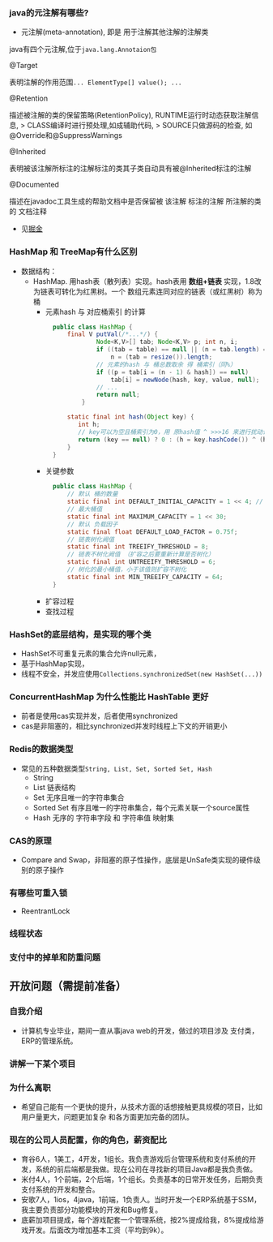 ### java的元注解有哪些?

- 元注解(meta-annotation), 即是 用于注解其他注解的注解类

java有四个元注解,位于```java.lang.Annotaion包```

@Target

表明注解的作用范围```... ElementType[] value(); ...```

@Retention

描述被注解的类的保留策略(RetentionPolicy), RUNTIME运行时动态获取注解信息, > CLASS编译时进行预处理,如成辅助代码, > SOURCE只做源码的检查, 如@Override和@SuppressWarnings

@Inherited

表明被该注解所标注的注解标注的类其子类自动具有被@Inherited标注的注解

@Documented
    
描述在javadoc工具生成的帮助文档中是否保留被 该注解 标注的注解 所注解的类 的 文档注释

- 见[掘金](https://juejin.im/post/5d7f34b3f265da03ee6a894c)

### HashMap 和 TreeMap有什么区别

- 数据结构： 
    - HashMap. 用hash表（散列表）实现。hash表用 **数组+链表** 实现，1.8改为链表可转化为红黑树。一个
    数组元素连同对应的链表（或红黑树）称为 桶
        - 元素hash 与 对应桶索引 的计算
            ```java
              public class HashMap {
                  final V putVal(/*...*/) {
                          Node<K,V>[] tab; Node<K,V> p; int n, i;
                          if ((tab = table) == null || (n = tab.length) == 0)
                              n = (tab = resize()).length;
                          // 元素的hash 与 桶总数取余 得 桶索引（同%）
                          if ((p = tab[i = (n - 1) & hash]) == null)
                              tab[i] = newNode(hash, key, value, null);
                          // ...
                          return null;
                      }        
          
                  static final int hash(Object key) {
                     int h;
                     // key可以为空且桶索引为0，用 原hash值 ^ >>>16 来进行扰动让高位参与hash计算
                     return (key == null) ? 0 : (h = key.hashCode()) ^ (h >>> 16);
                  }
              }
            ```
        - 关键参数
            ```java
              public class HashMap {
                  // 默认 桶的数量
                  static final int DEFAULT_INITIAL_CAPACITY = 1 << 4; // aka 16
                  // 最大桶值
                  static final int MAXIMUM_CAPACITY = 1 << 30;
                  // 默认 负载因子
                  static final float DEFAULT_LOAD_FACTOR = 0.75f;
                  // 链表树化阙值
                  static final int TREEIFY_THRESHOLD = 8;
                  // 链表不树化阙值 （扩容之后要重新计算是否树化）
                  static final int UNTREEIFY_THRESHOLD = 6;
                  // 树化的最小桶值，小于该值则扩容不树化
                  static final int MIN_TREEIFY_CAPACITY = 64;
              }
            ```             
        - 扩容过程
        - 查找过程

### HashSet的底层结构，是实现的哪个类

- HashSet不可重复元素的集合允许null元素，
- 基于HashMap实现，
- 线程不安全，并发应使用```Collections.synchronizedSet(new HashSet(...))```

### ConcurrentHashMap 为什么性能比 HashTable 更好

- 前者是使用cas实现并发，后者使用synchronized
- cas是非阻塞的，相比synchronized并发时线程上下文的开销更小

### Redis的数据类型
- 常见的五种数据类型```String, List, Set, Sorted Set, Hash```
    - String 
    - List 链表结构
    - Set 无序且唯一的字符串集合
    - Sorted Set 有序且唯一的字符串集合，每个元素关联一个source属性
    - Hash 无序的 字符串字段 和 字符串值 映射集
    
### CAS的原理
- Compare and Swap，非阻塞的原子性操作，底层是UnSafe类实现的硬件级别的原子操作

### 有哪些可重入锁
- ReentrantLock

### 线程状态
### 支付中的掉单和防重问题


## 开放问题（需提前准备）

### 自我介绍
- 计算机专业毕业，期间一直从事java web的开发，做过的项目涉及 支付类，ERP的管理系统。

### 讲解一下某个项目

### 为什么离职
- 希望自己能有一个更快的提升，从技术方面的话想接触更具规模的项目，比如用户量更大，问题更加复杂
  和各方面更加完备的团队。

### 现在的公司人员配置，你的角色，薪资配比
- 育谷6人，1美工，4开发，1组长。我负责游戏后台管理系统和支付系统的开发，系统的前后端都是我做。现在公司在寻找新的项目Java都是我负责做。
- 米付4人，1个前端，2个后端，1个组长。负责基本的日常开发任务，后期负责支付系统的开发和整合。
- 安歌7人，1ios，4java，1前端，1负责人。当时开发一个ERP系统基于SSM，我主要负责部分功能模块的开发和Bug修复。
- 底薪加项目提成，每个游戏配套一个管理系统，按2%提成给我，8%提成给游戏开发。后面改为增加基本工资（平均到9k）。